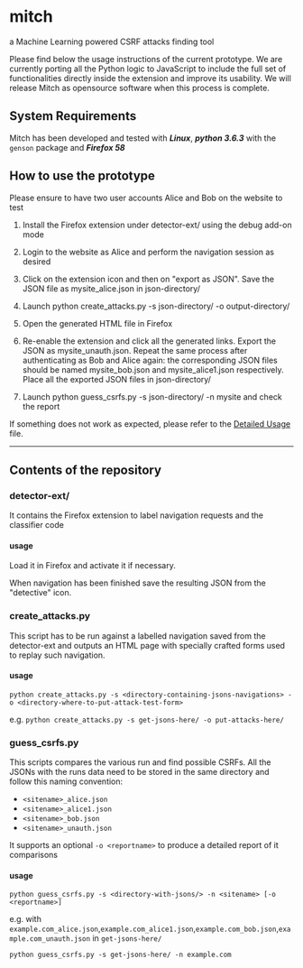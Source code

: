# mitch
a Machine Learning powered CSRF attacks finding tool

Please find below the usage instructions of the current prototype. We are currently porting all the Python logic to JavaScript to include the full set of functionalities directly inside the extension and improve its usability. We will release Mitch as opensource software when this process is complete.

## System Requirements
Mitch has been developed and tested with ***Linux***, ***python 3.6.3*** with the `genson` package and ***Firefox 58***

## How to use the prototype

Please ensure to have two user accounts Alice and Bob on the website to test

1. Install the Firefox extension under detector-ext/ using the debug add-on mode

2. Login to the website as Alice and perform the navigation session as desired

3. Click on the extension icon and then on "export as JSON". Save the JSON file as mysite_alice.json in json-directory/

4. Launch python create_attacks.py -s json-directory/ -o output-directory/

5. Open the generated HTML file in Firefox

6. Re-enable the extension and click all the generated links. Export the JSON as mysite_unauth.json. Repeat the same process after authenticating as Bob and Alice again: the corresponding JSON files should be named mysite_bob.json and mysite_alice1.json respectively. Place all the exported JSON files in json-directory/

7. Launch python guess_csrfs.py -s json-directory/ -n mysite and check the report

If something does not work as expected, please refer to the [Detailed Usage](https://github.com/alviser/mitch/blob/master/DETAILED_USAGE.md) file.

---

## Contents of the repository

### detector-ext/
It contains the Firefox extension to label navigation requests and the classifier code 

#### usage
Load it in Firefox and activate it if necessary.

When navigation has been finished save the resulting JSON from the "detective" icon.

### create_attacks.py
This script has to be run against a labelled navigation saved from the detector-ext and outputs an HTML page with specially crafted forms used to replay such navigation.

#### usage
`python create_attacks.py -s <directory-containing-jsons-navigations> -o <directory-where-to-put-attack-test-form>`

e.g.
`python create_attacks.py -s get-jsons-here/ -o put-attacks-here/`

### guess_csrfs.py
This scripts compares the various run and find possible CSRFs.
All the JSONs with the runs data need to be stored in the same directory and follow this naming convention:

* `<sitename>_alice.json`
* `<sitename>_alice1.json`
* `<sitename>_bob.json`
* `<sitename>_unauth.json`

It supports an optional `-o <reportname>` to produce a detailed report of it comparisons

#### usage
`python guess_csrfs.py -s <directory-with-jsons/> -n <sitename> [-o <reportname>]`

e.g.
with `example.com_alice.json`,`example.com_alice1.json`,`example.com_bob.json`,`example.com_unauth.json` in `get-jsons-here/` 

`python guess_csrfs.py -s get-jsons-here/ -n example.com`